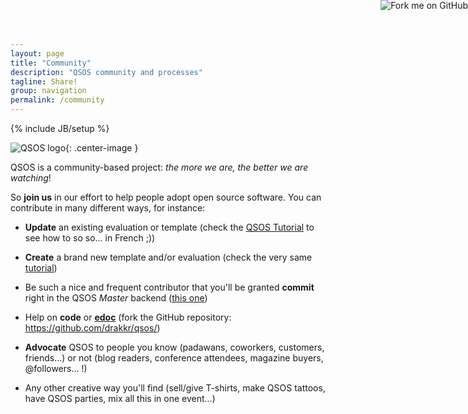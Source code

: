 ```yaml
---
layout: page
title: "Community"
description: "QSOS community and processes"
tagline: Share!
group: navigation
permalink: /community
---
```

{% include JB/setup %}

![QSOS logo](https://raw.github.com/drakkr/QSOS/master/Docs/fr/Images/QSOS-small.png){: .center-image }

<a href="https://github.com/drakkr/QSOS/"><img style="position: absolute; top: 0; right: 0; border: 0;" src="https://s3.amazonaws.com/github/ribbons/forkme_right_gray_6d6d6d.png" alt="Fork me on GitHub"></a>


QSOS is a community-based project: _the more we are, the better we are watching_!

So __join us__ in our effort to help people adopt open source software. You can contribute in many different ways, for instance:

* __Update__ an existing evaluation or template (check the [QSOS Tutorial](http://dist.qsos.org/qsos-tutorial-2.0_en.pdf) to see how to so so... in French ;))

* __Create__ a brand new template and/or evaluation (check the very same [tutorial](http://dist.qsos.org/qsos-tutorial-2.0_en.pdf))

* Be such a nice and frequent contributor that you'll be granted __commit__ right in the QSOS _Master_ backend ([this one](http://master.o3s.qsos.org/))

* Help on __code__ or [__edoc__](http://edoc.qsos.org) (fork the GitHub repository: <https://github.com/drakkr/qsos/>)

* __Advocate__ QSOS to people you know (padawans, coworkers, customers, friends...) or not (blog readers, conference attendees, magazine buyers, @followers... !)

* Any other creative way you'll find (sell/give T-shirts, make QSOS tattoos, have QSOS parties, mix all this in one event...)
